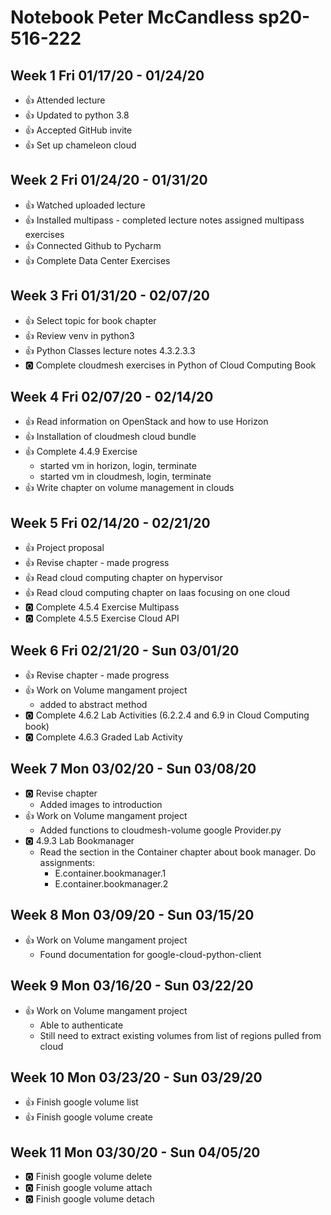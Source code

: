 # Notebook Peter McCandless sp20-516-222

## Week 1 Fri 01/17/20 - 01/24/20

* :+1: Attended lecture
* :+1: Updated to python 3.8
* :+1: Accepted GitHub invite
* :+1: Set up chameleon cloud

## Week 2 Fri 01/24/20 - 01/31/20

* :+1: Watched uploaded lecture
* :+1: Installed multipass - completed lecture notes assigned multipass exercises 
* :+1: Connected Github to Pycharm
* :+1: Complete Data Center Exercises 

## Week 3 Fri 01/31/20 - 02/07/20

* :+1: Select topic for book chapter
* :+1: Review venv in python3
* :+1: Python Classes lecture notes 4.3.2.3.3
* :o2: Complete cloudmesh exercises in Python of Cloud Computing Book

## Week 4 Fri 02/07/20 - 02/14/20

* :+1: Read information on OpenStack and how to use Horizon
* :+1: Installation of cloudmesh cloud bundle
* :+1: Complete 4.4.9 Exercise
  * started vm in horizon, login, terminate
  * started vm in cloudmesh, login, terminate
* :+1: Write chapter on volume management in clouds

## Week 5 Fri 02/14/20 - 02/21/20

* :+1: Project proposal
* :+1: Revise chapter - made progress
* :+1: Read cloud computing chapter on hypervisor
* :+1: Read cloud computing chapter on Iaas focusing on one cloud
* :o2: Complete 4.5.4 Exercise Multipass
* :o2: Complete 4.5.5 Exercise Cloud API

## Week 6 Fri 02/21/20 - Sun 03/01/20

* :+1: Revise chapter - made progress
* :+1: Work on Volume mangament project
  - added to abstract method
* :o2: Complete 4.6.2 Lab Activities (6.2.2.4 and 6.9 in Cloud Computing book)
* :o2: Complete 4.6.3 Graded Lab Activity

## Week 7 Mon 03/02/20 - Sun 03/08/20

* :o2: Revise chapter
  + Added images to introduction
* :+1: Work on Volume mangament project
  + Added functions to cloudmesh-volume google Provider.py
* :o2: 4.9.3 Lab Bookmanager 
  + Read the section in the Container chapter about book manager. Do assignments:
    - E.container.bookmanager.1
    - E.container.bookmanager.2
    
## Week 8 Mon 03/09/20 - Sun 03/15/20

* :+1: Work on Volume mangament project
  + Found documentation for google-cloud-python-client

## Week 9 Mon 03/16/20 - Sun 03/22/20

* :+1: Work on Volume mangament project
  + Able to authenticate
  + Still need to extract existing volumes from list of regions pulled from cloud

## Week 10 Mon 03/23/20 - Sun 03/29/20

* :+1: Finish google volume list
* :+1: Finish google volume create

## Week 11 Mon 03/30/20 - Sun 04/05/20

* :o2: Finish google volume delete
* :o2: Finish google volume attach
* :o2: Finish google volume detach


